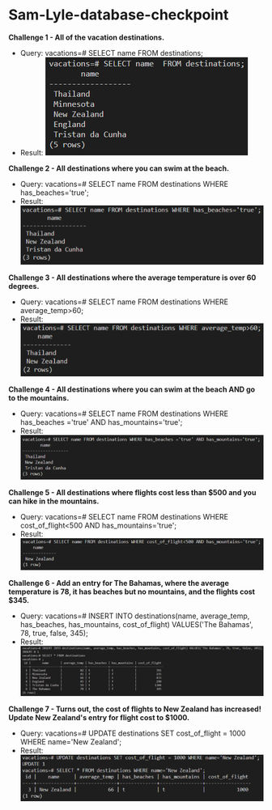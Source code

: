 # Sam-Lyle-database-checkpoint

**Challenge 1 - All of the vacation destinations.**

  * Query: vacations=# SELECT name  FROM destinations;
  * Result: ![](./result_images/Challenge1.PNG)


**Challenge 2 - All destinations where you can swim at the beach.**
  * Query: vacations=# SELECT name FROM destinations WHERE has_beaches='true';
  * Result: ![](./result_images/Challenge2.PNG)


**Challenge 3 - All destinations where the average temperature is over 60 degrees.**
  * Query: vacations=# SELECT name FROM destinations WHERE average_temp>60;
  * Result: ![](./result_images/Challenge3.PNG)


**Challenge 4 - All destinations where you can swim at the beach AND go to the mountains.**
  * Query: vacations=# SELECT name FROM destinations WHERE has_beaches ='true' AND has_mountains='true';
  * Result: ![](./result_images/Challenge4.PNG)


**Challenge 5 - All destinations where flights cost less than $500 and you can hike in the mountains.**
  * Query: vacations=# SELECT name FROM destinations WHERE cost_of_flight<500 AND has_mountains='true';
  * Result: ![](./result_images/Challenge5.PNG)


**Challenge 6 - Add an entry for The Bahamas, where the average temperature is 78, it has beaches but no mountains, and the flights cost $345.**
  * Query: vacations=# INSERT INTO destinations(name, average_temp, has_beaches, has_mountains, cost_of_flight) VALUES('The Bahamas', 78, true, false, 345);
  * Result: ![](./result_images/Challenge6.PNG)


**Challenge 7 - Turns out, the cost of flights to New Zealand has increased! Update New Zealand's entry for flight cost to $1000.**
  * Query: vacations=# UPDATE destinations SET cost_of_flight = 1000 WHERE name='New Zealand';
  * Result: ![](./result_images/Challenge7.PNG)